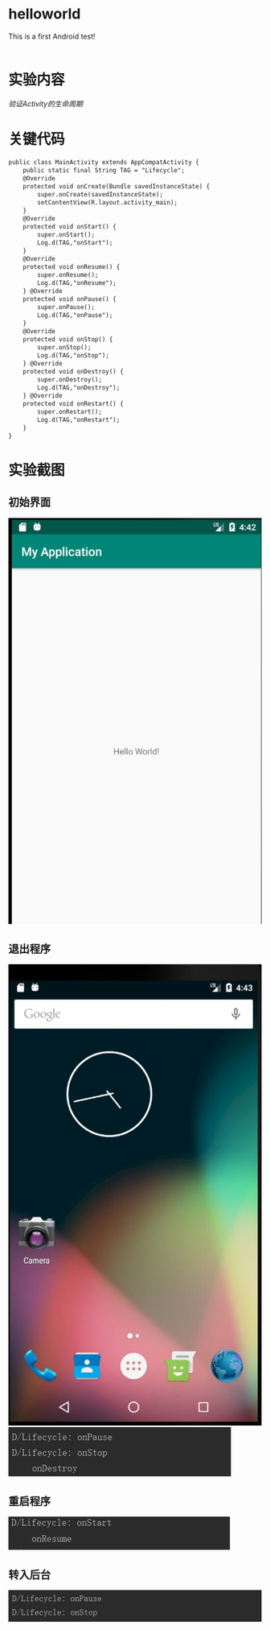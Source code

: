 # helloworld
This is a first Android test!<br><br>
# 实验内容
*验证Activity的生命周期*
# 关键代码<br>
```
public class MainActivity extends AppCompatActivity {
    public static final String TAG = "Lifecycle";
    @Override
    protected void onCreate(Bundle savedInstanceState) {
        super.onCreate(savedInstanceState);
        setContentView(R.layout.activity_main);
    }
    @Override
    protected void onStart() {
        super.onStart();
        Log.d(TAG,"onStart");
    }
    @Override
    protected void onResume() {
        super.onResume();
        Log.d(TAG,"onResume");
    } @Override
    protected void onPause() {
        super.onPause();
        Log.d(TAG,"onPause");
    }
    @Override
    protected void onStop() {
        super.onStop();
        Log.d(TAG,"onStop");
    } @Override
    protected void onDestroy() {
        super.onDestroy();
        Log.d(TAG,"onDestroy");
    } @Override
    protected void onRestart() {
        super.onRestart();
        Log.d(TAG,"onRestart");
    }
}
```
# 实验截图
## 初始界面
![初始界面](https://github.com/smartflowers/helloworld/blob/master/pictures/initial.jpg)
## 退出程序
![主界面](https://github.com/smartflowers/helloworld/blob/master/pictures/home.jpg)
![控制台](https://github.com/smartflowers/helloworld/blob/master/pictures/PSD.jpg)
## 重启程序
![控制台](https://github.com/smartflowers/helloworld/blob/master/pictures/SR.jpg)
## 转入后台
![控制台](https://github.com/smartflowers/helloworld/blob/master/pictures/PS.jpg)
